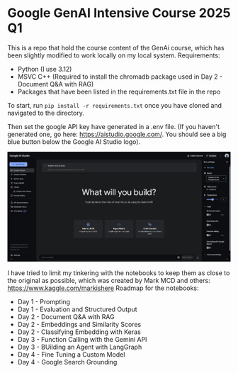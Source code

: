 # Google GenAI Intensive Course 2025 Q1

This is a repo that hold the course content of the GenAi course, which has been slightly modified to work locally on my local system.
Requirements:

- Python (I use 3.12)
- MSVC C++ (Required to install the chromadb package used in Day 2 - Document Q&A with RAG)
- Packages that have been listed in the requirements.txt file in the repo

To start, run `pip install -r requirements.txt` once you have cloned and navigated to the directory.

Then set the google API key have generated in a .env file. (If you haven't generated one, go here: https://aistudio.google.com/. You should see a big blue button below the Google AI Studio logo).

![Screenshot](assets/Screenshot%202025-04-05%20135052.png)

I have tried to limit my tinkering with the notebooks to keep them as close to the original as possible, which was created by Mark MCD and others: https://www.kaggle.com/markishere
Roadmap for the notebooks:
- Day 1 - Prompting
- Day 1 - Evaluation and Structured Output
- Day 2 - Document Q&A with RAG
- Day 2 - Embeddings and Similarity Scores
- Day 2 - Classifying Embedding with Keras
- Day 3 - Function Calling with the Gemini API
- Day 3 - BUilding an Agent with LangGraph
- Day 4 - Fine Tuning a Custom Model
- Day 4 - Google Search Grounding
